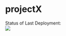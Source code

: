 # projectX


Status of Last Deployment:<br>
<img src="https://github.com/adv4000/projectX/workflows/django/badge.svg?branch=master"><br>
